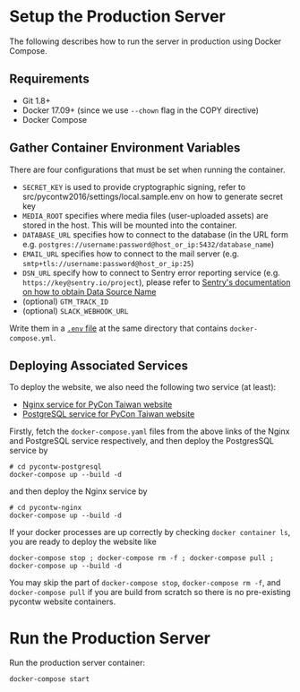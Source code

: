 # Setup the Production Server

The following describes how to run the server in production using Docker
Compose.

## Requirements

- Git 1.8+
- Docker 17.09+ (since we use `--chown` flag in the COPY directive)
- Docker Compose


## Gather Container Environment Variables

There are four configurations that must be set when running the container.

 * `SECRET_KEY` is used to provide cryptographic signing, refer to
   src/pycontw2016/settings/local.sample.env on how to generate secret key
 * `MEDIA_ROOT` specifies where media files (user-uploaded assets) are stored
   in the host. This will be mounted into the container.
 * `DATABASE_URL` specifies how to connect to the database (in the URL form
   e.g. `postgres://username:password@host_or_ip:5432/database_name`)
 * `EMAIL_URL` specifies how to connect to the mail server
   (e.g. `smtp+tls://username:password@host_or_ip:25`)
 * `DSN_URL` specify how to connect to Sentry error reporting service
   (e.g. `https://key@sentry.io/project`), please refer to
   [Sentry's documentation on how to obtain Data Source Name](https://docs.sentry.io/error-reporting/quickstart/?platform=python)
 * (optional) `GTM_TRACK_ID`
 * (optional) `SLACK_WEBHOOK_URL`

Write them in a [`.env` file](https://docs.docker.com/compose/env-file/) at the same directory that contains
`docker-compose.yml`.

## Deploying Associated Services

To deploy the website, we also need the following two service (at least):

  * [Nginx service for PyCon Taiwan website](https://github.com/pycontw/pycontw-nginx)
  * [PostgreSQL service for PyCon Taiwan website](https://github.com/pycontw/pycontw-postgresql)

Firstly, fetch the `docker-compose.yaml` files from the above links of the Nginx and PostgreSQL service respectively, and then deploy the PostgresSQL service by

```
# cd pycontw-postgresql
docker-compose up --build -d
```

and then deploy the Nginx service by

```
# cd pycontw-nginx
docker-compose up --build -d
```

If your docker processes are up correctly by checking `docker container ls`, you are ready to deploy the website like

```
docker-compose stop ; docker-compose rm -f ; docker-compose pull ; docker-compose up --build -d
```

You may skip the part of `docker-compose stop`, `docker-compose rm -f`, and `docker-compose pull` if you are build from scratch so there is no pre-existing pycontw website containers.

# Run the Production Server

Run the production server container:

    docker-compose start
